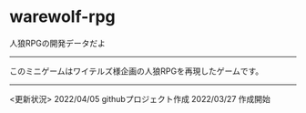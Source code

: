 # warewolf-rpg
人狼RPGの開発データだよ

------------------------------------------------------------------------------------
このミニゲームはワイテルズ様企画の人狼RPGを再現したゲームです。





-------------------------------------------------------------------------------------
<更新状況>
2022/04/05 githubプロジェクト作成
2022/03/27 作成開始
